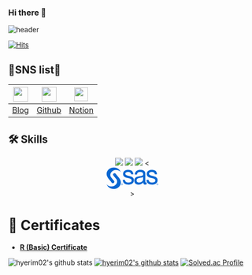 ### Hi there 👋

![header](https://capsule-render.vercel.app/api?type=waving&height=200&section=header&fontSize=50&text=Welcome%20&desc=hyerim's%20Github%20profile&fontAlignY=30&descAlignY=50&descAlign=60&color=gradient&customColorList=2)    


[![Hits](https://hits.seeyoufarm.com/api/count/incr/badge.svg?url=https%3A%2F%2Fgithub.com%2Fhyerim02%2Fhit-counter&count_bg=%233D67C8&title_bg=%230BDBEA&icon=&icon_color=%233D67C8&title=hits&edge_flat=false)](https://hits.seeyoufarm.com)

## 💙SNS list💙   
<div align=center>

|[<img src="https://blog.kakaocdn.net/dn/tJJAF/btqNH0rpnHA/QFedr6Gwu7hoSEDOKltfvk/img.png" width = "30"/></a>](https://rimint02.tistory.com/)|[<img src="https://miro.medium.com/v2/resize:fit:636/format:webp/1*1OKmA2EdGln8O6RCVORgGg.png" width = "30"/></a>](https://github.com/hyerim02)|[<img src="https://upload.wikimedia.org/wikipedia/commons/thumb/e/e9/Notion-logo.svg/100px-Notion-logo.svg.png" width = "28"/></a>](https://www.notion.so/hyerimpark/HyeRim-Park-615104a7a795492e9cc36c281966d452?pvs=4)|
|--|--|--|
|[Blog](https://rimint02.tistory.com/)|[Github](https://github.com/hyerim02)|[Notion](https://www.notion.so/hyerimpark/HyeRim-Park-615104a7a795492e9cc36c281966d452?pvs=4)|

</div>

## 🛠️ Skills  

<div align=center>
<img src="https://img.shields.io/badge/Python-3776AB?style=flat-square&logo=Python&logoColor=white"/></a>
<img src="https://img.shields.io/badge/R-276DC3?style=flat-square&logo=R&logoColor=white"/></a>
<img src="https://img.shields.io/badge/MySQL-4479A2?style=flat-square&logo=MySQL&logoColor=white"/></a>
<<div is="sas-icon" class="svg" data-height="45" data-title="SAS Logo">
		<!--?xml version="1.0" encoding="utf-8"?-->

<svg version="1.1" xmlns="http://www.w3.org/2000/svg" xmlns:xlink="http://www.w3.org/1999/xlink" x="0px" y="0px" viewBox="0 0 747 316" style="height:45px; enable-background:new 0 0 747 316;" xml:space="preserve" role="img">
<style type="text/css">
	.st-blue{fill:#0766D1;}
</style>
<g>
	<path class="st-blue" d="M267,181c1.1,29.6,25,38.9,50.3,38.9c19.2,0,45.2-4.7,45.2-30c0-25.7-30.4-30-61.1-37.4
		c-30.4-7.4-61.1-18.3-61.1-56.8c0-40.5,37.3-57.2,69.8-57.2c41.3,0,74.2,14,76.7,63H356c-2.2-25.7-23.2-33.9-43.4-33.9
		c-18.5,0-39.8,5.5-39.8,25.7c0,23.7,32.6,27.6,61.2,35c30.8,7.4,61.2,18.3,61.2,57.2c0,47.9-41.6,63.4-79.6,63.4
		c-42,0-77.4-18.3-79.2-68.1L267,181L267,181z"></path>
	<path class="st-blue" d="M526.8,174.4c0,18.3-16.7,45.5-57.2,45.5c-18.8,0-36.2-7.8-36.2-29.6c0-24.5,17.4-32.3,37.6-36.2
		c20.6-3.9,43.8-4.3,55.7-13.6v33.9H526.8z M576.8,218c-4,1.6-6.9,1.9-9.4,1.9c-9.8,0-9.8-7-9.8-22.6V93.9
		c0-47.1-36.5-55.3-70.2-55.3c-41.6,0-77.5,17.5-79.3,67.3h30.8c1.5-29.6,20.6-38.1,46.7-38.1c19.5,0,41.6,4.7,41.6,33.5
		c0,24.9-28.9,22.6-63,29.6c-31.8,6.6-63.3,16.3-63.3,61.9c0,40.1,27.9,56.4,61.9,56.4c26,0,48.8-9.7,65.8-31.1
		c0,21.8,10.2,31.1,26.1,31.1c9.8,0,16.6-1.9,22.1-5.4L576.8,218L576.8,218z"></path>
	<path class="st-blue" d="M605.3,181c1.1,29.6,25,38.9,50.3,38.9c19.2,0,45.2-4.7,45.2-30c0-25.7-30.4-30-61.2-37.4
		c-30.4-7.4-61.2-18.3-61.2-56.8c0-40.5,37.3-57.2,69.8-57.2c41.3,0,74.2,14,76.7,63h-30.8c-2.2-25.7-23.2-33.9-43.4-33.9
		c-18.5,0-39.8,5.5-39.8,25.7c0,23.7,32.6,27.6,61.2,35c30.8,7.4,61.2,18.3,61.2,57.2c0,47.9-41.6,63.4-79.6,63.4
		c-42,0-77.5-18.3-79.3-68.1L605.3,181L605.3,181z"></path>
	<path class="st-blue" d="M137.4,98.3l-5.1-6.2c-7.1-8.5-18.7-8.4-27.2-1.4c-8.6,7.1-11.1,18.8-4,27.4c0,0,0.9,1,2.3,2.8"></path>
	<path class="st-blue" d="M103.2,120.8c16.3,19.6,38.2,45.9,38.2,45.9c27.3,33.1,15.1,74-21.9,97.2C86.9,284.4,27,277.1,6.4,243.5
		c16,47.2,69.6,78,128.9,63.2c51.4-12.8,108.9-79,46.1-155.2L134.6,95"></path>
	<path class="st-blue" d="M108.2,191.7C92.4,172.6,73,149.3,73,149.3c-27.3-33.1-15.1-74,21.9-97.2c32.6-20.5,92.5-13.2,113.1,20.4
		c-16-47.2-69.6-78-129-63.2c-51.3,12.9-108.8,79-46,155.3l44.5,53.8"></path>
	<path class="st-blue" d="M70.5,210.1l10.6,12.8c7.1,8.5,18.7,8.4,27.2,1.4c8.6-7.1,11.1-18.8,4-27.4c0,0-4.2-5-10.2-12.3"></path>
	<path class="st-blue" d="M720.8,243.9c0-5.6,4.2-9.9,9.7-9.9c5.3,0,9.6,4.2,9.6,9.9s-4.3,9.9-9.6,9.9
		C725,253.9,720.8,249.7,720.8,243.9 M730.5,255.8c6.5,0,12-5,12-11.9c0-6.8-5.5-11.9-12-11.9s-12.1,5-12.1,11.9
		S723.9,255.8,730.5,255.8 M727.9,244.9h2.4l3.6,6h2.3l-3.9-6c2-0.2,3.6-1.3,3.6-3.8c0-2.7-1.6-3.9-4.8-3.9h-5.2v13.7h2.1
		L727.9,244.9L727.9,244.9z M727.9,243.1v-4.3h2.8c1.5,0,3,0.3,3,2c0,2.1-1.5,2.2-3.3,2.2h-2.5V243.1z"></path>
	<path class="st-blue" d="M215.7,243.9c0-5.6,4.2-9.9,9.7-9.9c5.4,0,9.6,4.2,9.6,9.9s-4.3,9.9-9.6,9.9
		C219.9,253.9,215.7,249.7,215.7,243.9 M225.4,255.8c6.5,0,12-5,12-11.9c0-6.8-5.5-11.9-12-11.9s-12.1,5-12.1,11.9
		C213.3,250.8,218.9,255.8,225.4,255.8 M222.9,244.9h2.4l3.6,6h2.3l-3.9-6c2-0.2,3.6-1.3,3.6-3.8c0-2.7-1.6-3.9-4.9-3.9h-5.2v13.7
		h2.1L222.9,244.9L222.9,244.9z M222.9,243.1v-4.3h2.8c1.5,0,3,0.3,3,2c0,2.1-1.5,2.2-3.3,2.2h-2.5V243.1z"></path>
</g>
<path d="M516.1-381.9"></path>
<title>SAS Logo</title></svg>
</div>>  
</div>


# 📘 Certificates
- **[R (Basic) Certificate](https://www.hackerrank.com/certificates/aaad76b7cb81)**



![hyerim02's github stats](https://github-readme-stats.vercel.app/api?username=hyerim02&show_icons=true)
[![hyerim02's github stats](https://github-readme-stats.vercel.app/api/top-langs/?username=hyerim02&show_icons=true&hide_border=true&title_color=004386&icon_color=004386&layout=compact)](https://github.com/hyerim02)
[![Solved.ac Profile](http://mazassumnida.wtf/api/generate_badge?boj=phl0218)](https://solved.ac/phl0218)

